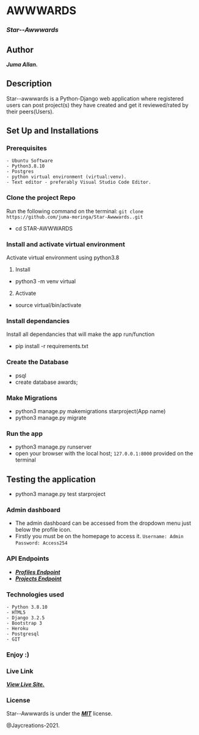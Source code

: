 # AWWWARDS
### ***Star--Awwwards***

## Author
***Juma Allan.***

## Description
Star--awwwards is a Python-Django web application where registered users can post project(s) they have created and get it reviewed/rated by their peers(Users).


## Set Up and Installations

### Prerequisites
    - Ubuntu Software
    - Python3.8.10
    - Postgres
    - python virtual environment (virtual:venv).
    - Text editor - preferably Visual Studio Code Editor.

### Clone the  project Repo
Run the following command on the terminal:
`git clone https://github.com/juma-moringa/Star-Awwwards..git`
* cd STAR-AWWWARDS

###  Install and activate virtual environment
Activate virtual environment using python3.8 
1. Install
* python3 -m venv virtual
2. Activate
* source virtual/bin/activate

### Install dependancies
Install  all dependancies that will make the app run/function
* pip install -r requirements.txt

### Create the Database
* psql
* create database awards;

### Make Migrations
* python3 manage.py makemigrations starproject(App name)
* python3 manage.py migrate

### Run the app
* python3 manage.py runserver
* open your browser with the local host; `127.0.0.1:8000` provided on the terminal

## Testing the application
* python3 manage.py test starproject

### Admin dashboard
* The admin dashboard can be accessed from the dropdown menu just below the profile icon.
* Firstly you must be on the homepage to access it.
`Username: Admin`
`Password: Access254`

 ### API Endpoints
  - ***[Profiles Endpoint](https://starawwards.herokuapp.com/api/profileb)***
  - ***[Projects Endpoint](https://starawwards.herokuapp.com/api/projectsb)***

### Technologies used
    - Python 3.8.10
    - HTML5
    - Django 3.2.5
    - Bootstrap 3
    - Heroku
    - Postgresql
    - GIT

### Enjoy :)


### Live Link

***[View Live Site.](https://starawwards.herokuapp.com/)***

### License

Star--Awwwards is under the ***[MIT](LICENSE)*** license.

@Jaycreations-2021.